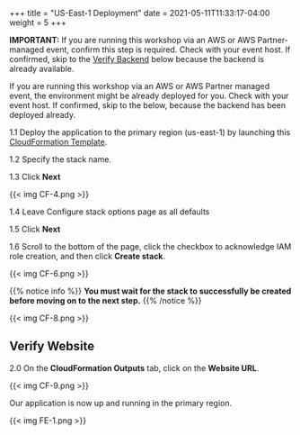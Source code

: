 +++
title = "US-East-1 Deployment"
date =  2021-05-11T11:33:17-04:00
weight = 5
+++

**IMPORTANT:** If you are running this workshop via an AWS or AWS Partner-managed event, confirm this step is required. Check with your event host. If confirmed, skip to the [Verify Backend](#VerifyBackend) below because the backend is already available.

 If you are running this workshop via an AWS or AWS Partner managed event, the environment might be already deployed for you. Check with your event host. If confirmed, skip to the  below, because the backend has been deployed already.

1.1 Deploy the application to the primary region (us-east-1) by launching this [CloudFormation Template](https://console.aws.amazon.com/cloudformation/home?region=us-east-1#/stacks/create/template?stackName=Pilot-Primary&templateURL=https://ee-assets-prod-us-east-1.s3.amazonaws.com/modules/630039b9022d4b46bb6cbad2e3899733/v1/BackupAndRestore.yaml).

1.2  Specify the stack name.

1.3 Click **Next**

{{< img CF-4.png >}}

1.4 Leave Configure stack options page as all defaults

1.5 Click **Next**

1.6 Scroll to the bottom of the page, click the checkbox to acknowledge IAM role creation, and then click **Create stack**.

{{< img CF-6.png >}}

{{% notice info %}}
**You must wait for the stack to successfully be created before moving on to the next step.**
{{% /notice %}}

{{< img CF-8.png >}}

## Verify Website

2.0 On the **CloudFormation Outputs** tab, click on the **Website URL**.

{{< img CF-9.png >}}

Our application is now up and running in the primary region.

{{< img FE-1.png >}}